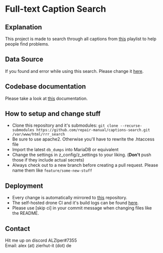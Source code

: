 # Full-text Caption Search

## Explanation
This project is made to search through all captions from <a href="https://www.youtube.com/playlist?list=PLkVbIsAWN2lsHdY7ldAAgtJug50pRNQv0">this</a> playlist to help people find problems.

## Data Source
If you found and error while using this search. Please change it <a href="https://github.com/repair-manual/youtube-captions">here</a>.

## Codebase documentation
Please take a look at <a href="https://docs.zubzet.de/0.10.x/">this</a> documentation.

## How to setup and change stuff
- Clone this repository and it's submodules: `git clone --recurse-submodules https://github.com/repair-manual/captions-search.git /var/www/html/rrr_search`
- Be sure to use apache2. Otherwise you'll have to rewrite the .htaccess file
- Import the latest `db_dumps` into MariaDB or equivalent
- Change the settings in z_config/z_settings to your liking. (**Don't** push those if they include actual secrets)
- Always check out to a new branch before creating a pull request. Please name them like `feature/some-new-stuff`

## Deployment
- Every change is automatically mirrored to <a href="https://git.zierhut-it.de/repair-manual/captions-search">this</a> repository.
- The self-hosted drone CI and it's build logs can be found <a href="https://drone.zierhut-it.de/repair-manual/captions-search">here</a>.
- Please use [skip ci] in your commit message when changing files like the README.

## Contact
Hit me up on discord ALZlper#7355<br>
Email: alex (at) zierhut-it (dot) de